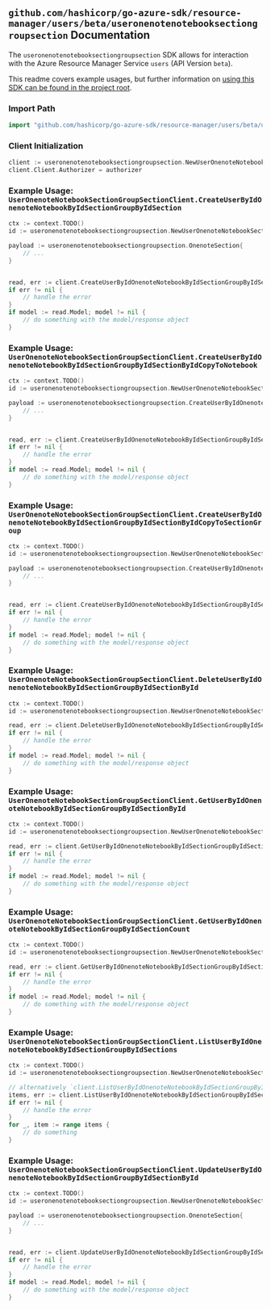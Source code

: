 
## `github.com/hashicorp/go-azure-sdk/resource-manager/users/beta/useronenotenotebooksectiongroupsection` Documentation

The `useronenotenotebooksectiongroupsection` SDK allows for interaction with the Azure Resource Manager Service `users` (API Version `beta`).

This readme covers example usages, but further information on [using this SDK can be found in the project root](https://github.com/hashicorp/go-azure-sdk/tree/main/docs).

### Import Path

```go
import "github.com/hashicorp/go-azure-sdk/resource-manager/users/beta/useronenotenotebooksectiongroupsection"
```


### Client Initialization

```go
client := useronenotenotebooksectiongroupsection.NewUserOnenoteNotebookSectionGroupSectionClientWithBaseURI("https://management.azure.com")
client.Client.Authorizer = authorizer
```


### Example Usage: `UserOnenoteNotebookSectionGroupSectionClient.CreateUserByIdOnenoteNotebookByIdSectionGroupByIdSection`

```go
ctx := context.TODO()
id := useronenotenotebooksectiongroupsection.NewUserOnenoteNotebookSectionGroupID("userIdValue", "notebookIdValue", "sectionGroupIdValue")

payload := useronenotenotebooksectiongroupsection.OnenoteSection{
	// ...
}


read, err := client.CreateUserByIdOnenoteNotebookByIdSectionGroupByIdSection(ctx, id, payload)
if err != nil {
	// handle the error
}
if model := read.Model; model != nil {
	// do something with the model/response object
}
```


### Example Usage: `UserOnenoteNotebookSectionGroupSectionClient.CreateUserByIdOnenoteNotebookByIdSectionGroupByIdSectionByIdCopyToNotebook`

```go
ctx := context.TODO()
id := useronenotenotebooksectiongroupsection.NewUserOnenoteNotebookSectionGroupSectionID("userIdValue", "notebookIdValue", "sectionGroupIdValue", "onenoteSectionIdValue")

payload := useronenotenotebooksectiongroupsection.CreateUserByIdOnenoteNotebookByIdSectionGroupByIdSectionByIdCopyToNotebookRequest{
	// ...
}


read, err := client.CreateUserByIdOnenoteNotebookByIdSectionGroupByIdSectionByIdCopyToNotebook(ctx, id, payload)
if err != nil {
	// handle the error
}
if model := read.Model; model != nil {
	// do something with the model/response object
}
```


### Example Usage: `UserOnenoteNotebookSectionGroupSectionClient.CreateUserByIdOnenoteNotebookByIdSectionGroupByIdSectionByIdCopyToSectionGroup`

```go
ctx := context.TODO()
id := useronenotenotebooksectiongroupsection.NewUserOnenoteNotebookSectionGroupSectionID("userIdValue", "notebookIdValue", "sectionGroupIdValue", "onenoteSectionIdValue")

payload := useronenotenotebooksectiongroupsection.CreateUserByIdOnenoteNotebookByIdSectionGroupByIdSectionByIdCopyToSectionGroupRequest{
	// ...
}


read, err := client.CreateUserByIdOnenoteNotebookByIdSectionGroupByIdSectionByIdCopyToSectionGroup(ctx, id, payload)
if err != nil {
	// handle the error
}
if model := read.Model; model != nil {
	// do something with the model/response object
}
```


### Example Usage: `UserOnenoteNotebookSectionGroupSectionClient.DeleteUserByIdOnenoteNotebookByIdSectionGroupByIdSectionById`

```go
ctx := context.TODO()
id := useronenotenotebooksectiongroupsection.NewUserOnenoteNotebookSectionGroupSectionID("userIdValue", "notebookIdValue", "sectionGroupIdValue", "onenoteSectionIdValue")

read, err := client.DeleteUserByIdOnenoteNotebookByIdSectionGroupByIdSectionById(ctx, id)
if err != nil {
	// handle the error
}
if model := read.Model; model != nil {
	// do something with the model/response object
}
```


### Example Usage: `UserOnenoteNotebookSectionGroupSectionClient.GetUserByIdOnenoteNotebookByIdSectionGroupByIdSectionById`

```go
ctx := context.TODO()
id := useronenotenotebooksectiongroupsection.NewUserOnenoteNotebookSectionGroupSectionID("userIdValue", "notebookIdValue", "sectionGroupIdValue", "onenoteSectionIdValue")

read, err := client.GetUserByIdOnenoteNotebookByIdSectionGroupByIdSectionById(ctx, id)
if err != nil {
	// handle the error
}
if model := read.Model; model != nil {
	// do something with the model/response object
}
```


### Example Usage: `UserOnenoteNotebookSectionGroupSectionClient.GetUserByIdOnenoteNotebookByIdSectionGroupByIdSectionCount`

```go
ctx := context.TODO()
id := useronenotenotebooksectiongroupsection.NewUserOnenoteNotebookSectionGroupID("userIdValue", "notebookIdValue", "sectionGroupIdValue")

read, err := client.GetUserByIdOnenoteNotebookByIdSectionGroupByIdSectionCount(ctx, id)
if err != nil {
	// handle the error
}
if model := read.Model; model != nil {
	// do something with the model/response object
}
```


### Example Usage: `UserOnenoteNotebookSectionGroupSectionClient.ListUserByIdOnenoteNotebookByIdSectionGroupByIdSections`

```go
ctx := context.TODO()
id := useronenotenotebooksectiongroupsection.NewUserOnenoteNotebookSectionGroupID("userIdValue", "notebookIdValue", "sectionGroupIdValue")

// alternatively `client.ListUserByIdOnenoteNotebookByIdSectionGroupByIdSections(ctx, id)` can be used to do batched pagination
items, err := client.ListUserByIdOnenoteNotebookByIdSectionGroupByIdSectionsComplete(ctx, id)
if err != nil {
	// handle the error
}
for _, item := range items {
	// do something
}
```


### Example Usage: `UserOnenoteNotebookSectionGroupSectionClient.UpdateUserByIdOnenoteNotebookByIdSectionGroupByIdSectionById`

```go
ctx := context.TODO()
id := useronenotenotebooksectiongroupsection.NewUserOnenoteNotebookSectionGroupSectionID("userIdValue", "notebookIdValue", "sectionGroupIdValue", "onenoteSectionIdValue")

payload := useronenotenotebooksectiongroupsection.OnenoteSection{
	// ...
}


read, err := client.UpdateUserByIdOnenoteNotebookByIdSectionGroupByIdSectionById(ctx, id, payload)
if err != nil {
	// handle the error
}
if model := read.Model; model != nil {
	// do something with the model/response object
}
```

